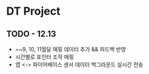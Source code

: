 # DT Project

## TODO - 12.13

* ~~9, 10, 11월달 매핑 데이터 추가 
  && 피드백 반영
* 시간별로 포인터 조작 매핑
*  앱 <-> 파이어베이스 센서 데이터 백그라운드 실시간 전송


